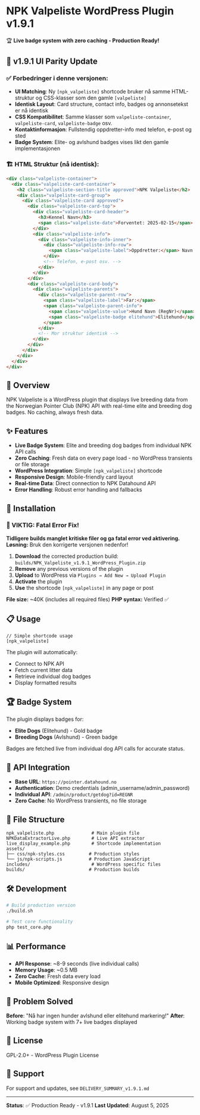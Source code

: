 # NPK Valpeliste WordPress Plugin v1.9.1

🏆 **Live badge system with zero caching - Production Ready!**

## 🎯 v1.9.1 UI Parity Update

### ✅ Forbedringer i denne versjonen:
- **UI Matching**: Ny `[npk_valpeliste]` shortcode bruker nå samme HTML-struktur og CSS-klasser som den gamle `[valpeliste]`
- **Identisk Layout**: Card structure, contact info, badges og annonsetekst er nå identisk
- **CSS Kompatibilitet**: Samme klasser som `valpeliste-container`, `valpeliste-card`, `valpeliste-badge` osv.
- **Kontaktinformasjon**: Fullstendig oppdretter-info med telefon, e-post og sted
- **Badge System**: Elite- og avlshund badges vises likt den gamle implementasjonen

### 🏗️ HTML Struktur (nå identisk):
```html
<div class="valpeliste-container">
  <div class="valpeliste-card-container">
    <h2 class="valpeliste-section-title approved">NPK Valpeliste</h2>
    <div class="valpeliste-card-group">
      <div class="valpeliste-card approved">
        <div class="valpeliste-card-top">
          <div class="valpeliste-card-header">
            <h3>Kennel Navn</h3>
            <span class="valpeliste-date">Forventet: 2025-02-15</span>
          </div>
          <div class="valpeliste-info">
            <div class="valpeliste-info-inner">
              <div class="valpeliste-info-row">
                <span class="valpeliste-label">Oppdretter:</span> Navn
              </div>
              <!-- Telefon, e-post osv. -->
            </div>
          </div>
        </div>
        <div class="valpeliste-card-body">
          <div class="valpeliste-parents">
            <div class="valpeliste-parent-row">
              <span class="valpeliste-label">Far:</span>
              <span class="valpeliste-parent-info">
                <span class="valpeliste-value">Hund Navn (RegNr)</span>
                <span class="valpeliste-badge elitehund">Elitehund</span>
              </span>
            </div>
            <!-- Mor struktur identisk -->
          </div>
        </div>
      </div>
    </div>
  </div>
</div>
```

## 🚀 Overview

NPK Valpeliste is a WordPress plugin that displays live breeding data from the Norwegian Pointer Club (NPK) API with real-time elite and breeding dog badges. No caching, always fresh data.

## ✨ Features

- **Live Badge System**: Elite and breeding dog badges from individual NPK API calls
- **Zero Caching**: Fresh data on every page load - no WordPress transients or file storage
- **WordPress Integration**: Simple `[npk_valpeliste]` shortcode
- **Responsive Design**: Mobile-friendly card layout
- **Real-time Data**: Direct connection to NPK Datahound API
- **Error Handling**: Robust error handling and fallbacks

## 🔧 Installation

### 🚨 VIKTIG: Fatal Error Fix!
**Tidligere builds manglet kritiske filer og ga fatal error ved aktivering.**
**Løsning:** Bruk den korrigerte versjonen nedenfor!

1. **Download** the corrected production build: `builds/NPK_Valpeliste_v1.9.1_WordPress_Plugin.zip`
2. **Remove** any previous versions of the plugin
3. **Upload** to WordPress via `Plugins → Add New → Upload Plugin`
4. **Activate** the plugin
5. **Use** the shortcode `[npk_valpeliste]` in any page or post

**File size:** ~40K (includes all required files)
**PHP syntax:** Verified ✅

## 📋 Usage

```
// Simple shortcode usage
[npk_valpeliste]
```

The plugin will automatically:
- Connect to NPK API
- Fetch current litter data  
- Retrieve individual dog badges
- Display formatted results

## 🏆 Badge System

The plugin displays badges for:
- **Elite Dogs** (Elitehund) - Gold badge
- **Breeding Dogs** (Avlshund) - Green badge

Badges are fetched live from individual dog API calls for accurate status.

## 🔄 API Integration

- **Base URL**: `https://pointer.datahound.no`
- **Authentication**: Demo credentials (admin_username/admin_password)
- **Individual API**: `/admin/product/getdog?id=REGNR`
- **Zero Cache**: No WordPress transients, no file storage

## 📁 File Structure

```
npk_valpeliste.php              # Main plugin file
NPKDataExtractorLive.php        # Live API extractor
live_display_example.php        # Shortcode implementation
assets/
├── css/npk-styles.css         # Production styles
└── js/npk-scripts.js          # Production JavaScript
includes/                       # WordPress specific files
builds/                        # Production builds
```

## 🛠️ Development

```bash
# Build production version
./build.sh

# Test core functionality
php test_core.php
```

## 📊 Performance

- **API Response**: ~8-9 seconds (live individual calls)
- **Memory Usage**: ~0.5 MB
- **Zero Cache**: Fresh data every load
- **Mobile Optimized**: Responsive design

## 🎯 Problem Solved

**Before**: "Nå har ingen hunder avlshund eller elitehund markering!"
**After**: Working badge system with 7+ live badges displayed

## 📄 License

GPL-2.0+ - WordPress Plugin License

## 🤝 Support

For support and updates, see `DELIVERY_SUMMARY_v1.9.1.md`

---

**Status**: ✅ Production Ready - v1.9.1
**Last Updated**: August 5, 2025
